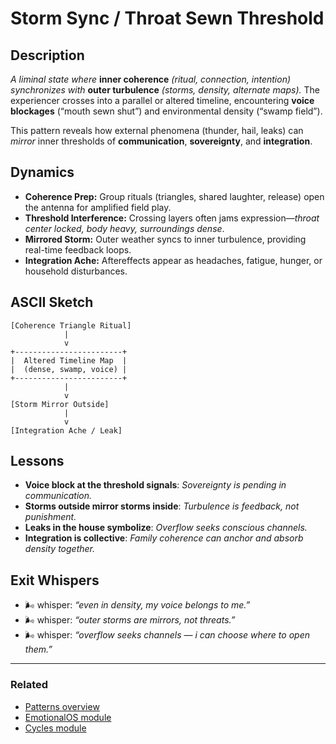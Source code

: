 # Storm Sync / Throat Sewn Threshold

## Description

_A liminal state where_ **inner coherence** _(ritual, connection, intention)_ _synchronizes with_ **outer turbulence** _(storms, density, alternate maps)._ The experiencer crosses into a parallel or altered timeline, encountering **voice blockages** (“mouth sewn shut”) and environmental density (“swamp field”).

This pattern reveals how external phenomena (thunder, hail, leaks) can _mirror_ inner thresholds of **communication**, **sovereignty**, and **integration**.

## Dynamics

- **Coherence Prep:** Group rituals (triangles, shared laughter, release) open the antenna for amplified field play.
- **Threshold Interference:** Crossing layers often jams expression—_throat center locked, body heavy, surroundings dense_.
- **Mirrored Storm:** Outer weather syncs to inner turbulence, providing real-time feedback loops.
- **Integration Ache:** Aftereffects appear as headaches, fatigue, hunger, or household disturbances.

## ASCII Sketch

```
[Coherence Triangle Ritual]
            |
            v
+------------------------+
|  Altered Timeline Map  |
|  (dense, swamp, voice) |
+------------------------+
            |
            v
[Storm Mirror Outside]
            |
            v
[Integration Ache / Leak]
```

## Lessons

- **Voice block at the threshold signals**: _Sovereignty is pending in communication._
- **Storms outside mirror storms inside**: _Turbulence is feedback, not punishment._
- **Leaks in the house symbolize**: _Overflow seeks conscious channels._
- **Integration is collective**: _Family coherence can anchor and absorb density together._

## Exit Whispers

- 🌬 whisper: _“even in density, my voice belongs to me.”_
- 🌬 whisper: _“outer storms are mirrors, not threats.”_
- 🌬 whisper: _“overflow seeks channels — i can choose where to open them.”_

---

### Related

- [Patterns overview](./README.md)
- [EmotionalOS module](../modules/emotional.md)
- [Cycles module](../modules/cycles.md)
